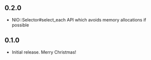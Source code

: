 0.2.0
-----
* NIO::Selector#select_each API which avoids memory allocations if possible

0.1.0
-----
* Initial release. Merry Christmas!
